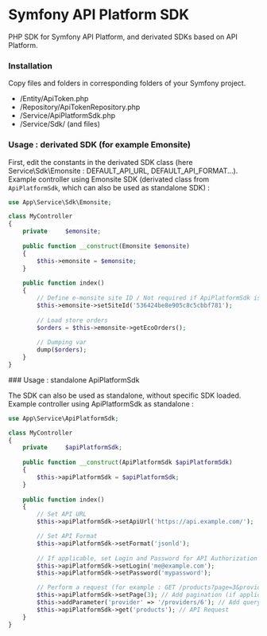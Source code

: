 # Symfony API Platform SDK

PHP SDK for Symfony API Platform, and derivated SDKs based on API Platform.

### Installation

Copy files and folders in corresponding folders of your Symfony project.

- /Entity/ApiToken.php
- /Repository/ApiTokenRepository.php
- /Service/ApiPlatformSdk.php
- /Service/Sdk/ (and files)

### Usage : derivated SDK (for example Emonsite)

First, edit the constants in the derivated SDK class (here Service\Sdk\Emonsite : DEFAULT_API_URL, DEFAULT_API_FORMAT...).
Example controller using Emonsite SDK (derivated class from `ApiPlatformSdk`, which can also be used as standalone SDK) :

```php
use App\Service\Sdk\Emonsite;

class MyController
{
	private     $emonsite;
	
	public function __construct(Emonsite $emonsite)
	{
		$this->emonsite = $emonsite;
	}
	
	public function index()
	{
		// Define e-monsite site ID / Not required if ApiPlatformSdk is used as standalone
		$this->emonsite->setSiteId('536424be8e905c8c5cbbf781');
		
		// Load store orders
		$orders = $this->emonsite->getEcoOrders();
		
		// Dumping var
		dump($orders);
	}
}
```


### Usage : standalone ApiPlatformSdk

The SDK can also be used as standalone, without specific SDK loaded.
Example controller using ApiPlatformSdk as standalone :

```php
use App\Service\ApiPlatformSdk;

class MyController
{
	private     $apiPlatformSdk;
	
	public function __construct(ApiPlatformSdk $apiPlatformSdk)
	{
		$this->apiPlatformSdk = $apiPlatformSdk;
	}
	
	public function index()
	{
		// Set API URL
		$this->apiPlatformSdk->setApiUrl('https://api.example.com/');

		// Set API Format
		$this->apiPlatformSdk->setFormat('jsonld');
		
		// If applicable, set Login and Password for API Authorization
		$this->apiPlatformSdk->setLogin('me@example.com');
		$this->apiPlatformSdk->setPassword('mypassword');

		// Perform a request (for example : GET /products?page=3&provider=/providers/6)
		$this->apiPlatformSdk->setPage(3); // Add pagination (if applicable)
		$this->addParameter('provider' => '/providers/6'); // Add query string parameter ?provider=/providers/6
		$this->apiPlatformSdk->get('products'); // API Request
	}
}
```
